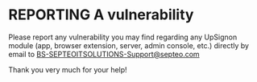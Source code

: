 # REPORTING A vulnerability

Please report any vulnerability you may find regarding any UpSignon module (app, browser extension, server, admin console, etc.) directly by email to BS-SEPTEOITSOLUTIONS-Support@septeo.com

Thank you very much for your help!
